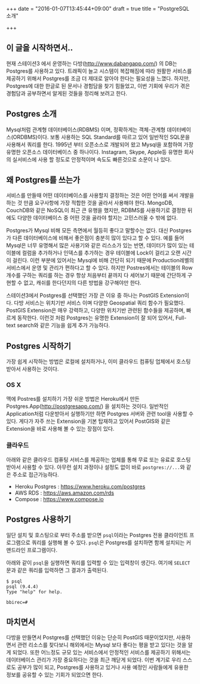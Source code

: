 +++
date = "2016-01-07T13:45:44+09:00"
draft = true
title = "PostgreSQL 소개"

+++

## 이 글을 시작하면서..

현재 스테이션3 에서 운영하는 다방(http://www.dabangapp.com/) 의 DB는 Postgres를 사용하고 있다. 트래픽이 늘고 시스템이 복잡해짐에 따라 원활한 서비스를 제공하기 위해서 Postgres를 조금 더 제대로 알아야 한다는 필요성을 느꼈다.
하지만, Postgres에 대한 한글로 된 문서나 경험담을 찾기 힘들었고, 이번 기회에 우리가 겪은 경험담과 공부하면서 
알게된 것들을 정리해 보려고 한다.

## Postgres 소개
Mysql처럼 관계형 데이터베이스(RDBMS) 이며, 정확하게는 객체-관계형 데이터베이스(ORDBMS)이다. 보통 사용하는 SQL Standard를
따르고 있어 일반적인 SQL문을 사용해서 쿼리를 한다. 1995년 부터 오픈소스로 개발되어 왔고 Mysql을 포함하여 가장 유명한
오픈소스 데이터베이스 중 하나이다. Instagram, Skype, Apple등 유명한 회사의 실서비스에 사용 할 정도로 안정적이며
속도도 빠른것으로 소문이 나 있다.

## 왜 Postgres를 쓰는가
서비스를 만들때 어떤 데이터베이스를 사용할지 결정하는 것은 어떤 언어를 써서 개발을 하는 것 만큼 요구사항에 가장 적합한 것을
골라서 사용해야 한다. MongoDB, CouchDB와 같은 NoSQL이 최근 큰 유행을 했지만, RDBMS를 사용하기로 결정한 뒤에도 
다양한 데이터베이스 중 어떤 것을 골라야 할지는 고민스러울 수 밖에 없다.

Postgres가 Mysql 비해 모든 측면에서 월등히 좋다고 말할수는 없다. 대신 Postgres가 다른 데이터베이스에
비해서 좋은점이 충분히 많이 있다고 할 수 있다. 예를 들어 Mysql은 너무 유명해서 많은 사용기와 같은 리스소가 있는 반면,
데이터가 많이 있는 테이블에 컬럼을 추가하거나 인덱스를 추가하는 경우 테이블에 Lock이 걸리고 오랜 시간이 걸린다. 
이런 부분에 있어서는 Mysql에 비해 간단히 되기 때문에 Production레벨의 서비스에서 운영 및 관리가 편하다고 할 수 있다.
하지만 Postres에서는 테이블의 Row 개수를 구하는 쿼리를 하는 경우 항상 처음부터 끝까지 다 세어보기 때문에 
간단하게 구현할 수 없고, 캐쉬를 한다던지의 다른 방법을 강구해야만 한다.

스테이션3에서 Postgres를 선택했던 가장 큰 이유 중 하나는 PostGIS Extension이다. 다방 서비스는 
위치기반 서비스 이며 다양한 Geospatial 쿼리 함수가 필요했다. PostGIS Extension은 매우 강력하고, 다양한 위치기반 관련된
함수들을 제공하며, 빠르게 동작한다. 이런것 처럼 Postgres는 유명한 Extension이 잘 되어 있어서, Full-text search와 
같은 기능을 쉽게 추가 가능하다.


## Postgres 시작하기
가장 쉽게 시작하는 방법은 로컬에 설치하거나, 이미 클라우드 컴퓨팅 업체에서 호스팅 받아서 사용하는 것이다.

### OS X
맥에 Postres를 설치하기 가장 쉬운 방법은 Heroku에서 만든 Postgres.App(http://postgresapp.com/) 을 설치하는 
것이다. 일반적인 Application처럼 다운받아서 실행하기만 하면 Postgres 서버와 관련 tool을 사용할 수 있다. 게다가
자주 쓰는 Extension을 기본 탑재하고 있어서 PostGIS와 같은 Extension을 바로 사용해 볼 수 있는 장점이 있다.

### 클라우드
아래와 같은 클라우드 컴퓨팅 서비스를 제공하는 업체를 통해 무료 또는 유료로 호스팅 받아서 사용할 수 있다. 아무런 설치 과정이나
설정도 없이 바로 `postgres://...`와 같은 주소로 접근가능하다.

 - Heroku Postgres : https://www.heroku.com/postgres
 - AWS RDS : https://aws.amazon.com/rds
 - Compose : https://www.compose.io

## Postgres 사용하기
일단 설치 및 호스팅으로 부터 주소를 받으면 `psql`이라는 Postgres 전용 클라이언트 프로그램으로 쿼리를 실행해 볼 수 있다.
`psql`은 Postgres를 설치하면 함께 설치되는 커맨드라인 프로그램이다.

아래와 같이 `psql`을 실행하면 쿼리를 입력할 수 있는 입력창이 생긴다. 여기에 `SELECT`문과 같은 쿼리를 입력하면 그 결과가 출력된다.
```
$ psql 
psql (9.4.4)
Type "help" for help.

bbirec=#
```

## 마치면서
다방을 만들면서 Postgres를 선택했던 이유는 단순히 PostGIS 때문이었지만, 사용하면서 관련 리소스를 찾다보니 
해외에서는 Mysql 보다 좋다는 평을 받고 있다는 것을 알게 되었다. 또한 어느정도 규모 있는 서비스에서 안정적인 서비스를 제공하기 위해서는
데이터베이스 관리가 가장 중요하다는 것을 최근 깨닫게 되었다. 이번 계기로 우리 스스로도 공부가 많이 되고, Postgres를 사용하고 있거나
사용 예정인 사람들에게 유용한 정보를 공유할 수 있는 기회가 되었으면 한다.




